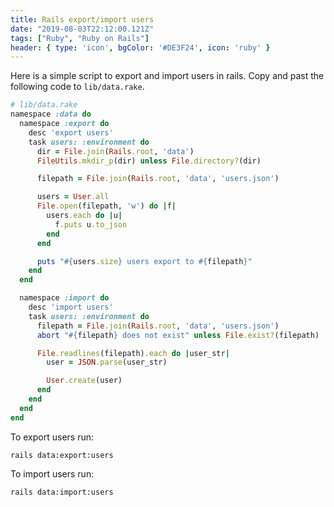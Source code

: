 ```yaml
---
title: Rails export/import users
date: "2019-08-03T22:12:00.121Z"
tags: ["Ruby", "Ruby on Rails"]
header: { type: 'icon', bgColor: '#DE3F24', icon: 'ruby' }
---
```


Here is a simple script to export and import users in rails.
Copy and past the following code to `lib/data.rake`.

```ruby
# lib/data.rake
namespace :data do
  namespace :export do
    desc 'export users'
    task users: :environment do
      dir = File.join(Rails.root, 'data')
      FileUtils.mkdir_p(dir) unless File.directory?(dir)

      filepath = File.join(Rails.root, 'data', 'users.json')

      users = User.all
      File.open(filepath, 'w') do |f|
        users.each do |u|
          f.puts u.to_json
        end
      end

      puts "#{users.size} users export to #{filepath}"
    end
  end

  namespace :import do
    desc 'import users'
    task users: :environment do
      filepath = File.join(Rails.root, 'data', 'users.json')
      abort "#{filepath} does not exist" unless File.exist?(filepath)

      File.readlines(filepath).each do |user_str|
        user = JSON.parse(user_str)

        User.create(user)
      end
    end
  end
end
```

To export users run:
```
rails data:export:users
```

To import users run:
```
rails data:import:users
```